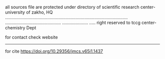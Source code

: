 all sources file are protected under directory of scientific research center-university of zakho, HQ
...................................................................................................
.............................................
.....................
.....
right  reserved to tccg center-chemistry Dept

for contact check website
*****************
for cite 
https://doi.org/10.29356/jmcs.v65i1.1437
